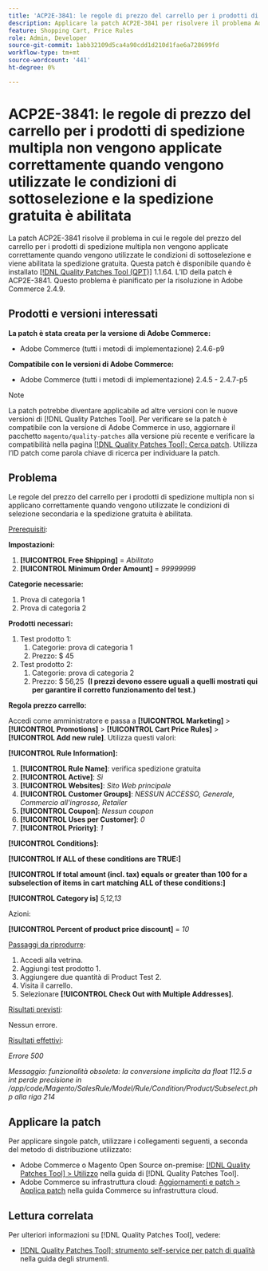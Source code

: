 ```yaml
---
title: 'ACP2E-3841: le regole di prezzo del carrello per i prodotti di spedizione multipla non vengono applicate correttamente quando vengono utilizzate le condizioni di sottoselezione e la spedizione gratuita è abilitata'
description: Applicare la patch ACP2E-3841 per risolvere il problema Adobe Commerce in cui le regole del prezzo del carrello per i prodotti di spedizione multipla non vengono applicate correttamente quando vengono utilizzate condizioni di selezione secondaria e la spedizione gratuita è abilitata.
feature: Shopping Cart, Price Rules
role: Admin, Developer
source-git-commit: 1abb32109d5ca4a90cdd1d210d1fae6a728699fd
workflow-type: tm+mt
source-wordcount: '441'
ht-degree: 0%

---
```



# ACP2E-3841: le regole di prezzo del carrello per i prodotti di spedizione multipla non vengono applicate correttamente quando vengono utilizzate le condizioni di sottoselezione e la spedizione gratuita è abilitata

La patch ACP2E-3841 risolve il problema in cui le regole del prezzo del carrello per i prodotti di spedizione multipla non vengono applicate correttamente quando vengono utilizzate le condizioni di sottoselezione e viene abilitata la spedizione gratuita. Questa patch è disponibile quando è installato [[!DNL Quality Patches Tool (QPT)]](/help/tools/quality-patches-tool/quality-patches-tool-to-self-serve-quality-patches.md) 1.1.64. L’ID della patch è ACP2E-3841. Questo problema è pianificato per la risoluzione in Adobe Commerce 2.4.9.

## Prodotti e versioni interessati

**La patch è stata creata per la versione di Adobe Commerce:**

* Adobe Commerce (tutti i metodi di implementazione) 2.4.6-p9

**Compatibile con le versioni di Adobe Commerce:**

* Adobe Commerce (tutti i metodi di implementazione) 2.4.5 - 2.4.7-p5

>[!NOTE]
>
>La patch potrebbe diventare applicabile ad altre versioni con le nuove versioni di [!DNL Quality Patches Tool]. Per verificare se la patch è compatibile con la versione di Adobe Commerce in uso, aggiornare il pacchetto `magento/quality-patches` alla versione più recente e verificare la compatibilità nella pagina [[!DNL Quality Patches Tool]: Cerca patch](https://experienceleague.adobe.com/tools/commerce-quality-patches/index.html). Utilizza l’ID patch come parola chiave di ricerca per individuare la patch.

## Problema

Le regole del prezzo del carrello per i prodotti di spedizione multipla non si applicano correttamente quando vengono utilizzate le condizioni di selezione secondaria e la spedizione gratuita è abilitata.

<u>Prerequisiti</u>:

**Impostazioni:**
1. **[!UICONTROL Free Shipping]** = *Abilitato*
1. **[!UICONTROL Minimum Order Amount]** = *99999999*

**Categorie necessarie:**
1. Prova di categoria 1
1. Prova di categoria 2

**Prodotti necessari:**
1. Test prodotto 1:
   1. Categorie: prova di categoria 1
   1. Prezzo: $ 45
1. Test prodotto 2:
   1. Categorie: prova di categoria 2
   1. Prezzo: $ 56,25 
      **(I prezzi devono essere uguali a quelli mostrati qui per garantire il corretto funzionamento del test.)**

**Regola prezzo carrello:**

Accedi come amministratore e passa a **[!UICONTROL Marketing]** > **[!UICONTROL Promotions]** > **[!UICONTROL Cart Price Rules]** > **[!UICONTROL Add new rule]**. Utilizza questi valori:

**[!UICONTROL Rule Information]:**
1. **[!UICONTROL Rule Name]**: verifica spedizione gratuita
1. **[!UICONTROL Active]**: *Sì*
1. **[!UICONTROL Websites]**: *Sito Web principale*
1. **[!UICONTROL Customer Groups]**: *NESSUN ACCESSO, Generale, Commercio all&#39;ingrosso, Retailer*
1. **[!UICONTROL Coupon]**: *Nessun coupon*
1. **[!UICONTROL Uses per Customer]**: *0*
1. **[!UICONTROL Priority]**: *1*

**[!UICONTROL Conditions]:**

**[!UICONTROL If ALL of these conditions are TRUE:]**


**[!UICONTROL If total amount (incl. tax) equals or greater than 100 for a subselection of items in cart matching ALL of these conditions:]**


**[!UICONTROL Category is]** *5,12,13*

Azioni:

**[!UICONTROL Percent of product price discount]** = *10*

<u>Passaggi da riprodurre</u>:

1. Accedi alla vetrina.
2. Aggiungi test prodotto 1.
3. Aggiungere due quantità di Product Test 2.
4. Visita il carrello.
5. Selezionare **[!UICONTROL Check Out with Multiple Addresses]**.

<u>Risultati previsti</u>:

Nessun errore.

<u>Risultati effettivi</u>:

*Errore 500*

*Messaggio: funzionalità obsoleta: la conversione implicita da float 112.5 a int perde precisione in /app/code/Magento/SalesRule/Model/Rule/Condition/Product/Subselect.php alla riga 214*

## Applicare la patch

Per applicare singole patch, utilizzare i collegamenti seguenti, a seconda del metodo di distribuzione utilizzato:

* Adobe Commerce o Magento Open Source on-premise: [[!DNL Quality Patches Tool] > Utilizzo](/help/tools/quality-patches-tool/usage.md) nella guida di [!DNL Quality Patches Tool].
* Adobe Commerce su infrastruttura cloud: [Aggiornamenti e patch > Applica patch](https://experienceleague.adobe.com/docs/commerce-cloud-service/user-guide/develop/upgrade/apply-patches.html) nella guida Commerce su infrastruttura cloud.

## Lettura correlata

Per ulteriori informazioni su [!DNL Quality Patches Tool], vedere:

* [[!DNL Quality Patches Tool]: strumento self-service per patch di qualità](/help/tools/quality-patches-tool/quality-patches-tool-to-self-serve-quality-patches.md) nella guida degli strumenti.
